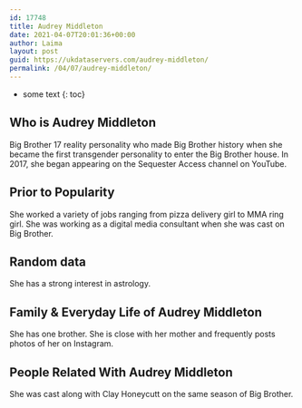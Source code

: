 ```yaml
---
id: 17748
title: Audrey Middleton
date: 2021-04-07T20:01:36+00:00
author: Laima
layout: post
guid: https://ukdataservers.com/audrey-middleton/
permalink: /04/07/audrey-middleton/
---
```


* some text
{: toc}


## Who is Audrey Middleton
                  
                  
                  
Big Brother 17 reality personality who made Big Brother history when she became the first transgender personality to enter the Big Brother house. In 2017, she began appearing on the Sequester Access channel on YouTube. 
                  
              
            
              
            
                
                
                
## Prior to Popularity
                  
                  
                  
She worked a variety of jobs ranging from pizza delivery girl to MMA ring girl. She was working as a digital media consultant when she was cast on Big Brother.
                  
              
            
              
            
                
                
                
## Random data
                  
                  
                  
She has a strong interest in astrology.
                  
              
            
              
            
                
                
                
## Family & Everyday Life of Audrey Middleton
                  
                  
                  
She has one brother. She is close with her mother and frequently posts photos of her on Instagram. 
                  
              
            
              
            
                
                
                
## People Related With Audrey Middleton
                  
                  
                  
She was cast along with Clay Honeycutt on the same season of Big Brother.
                  
              
            
              
            
                
              
            
              
              
            
            
              
            
          
          
          